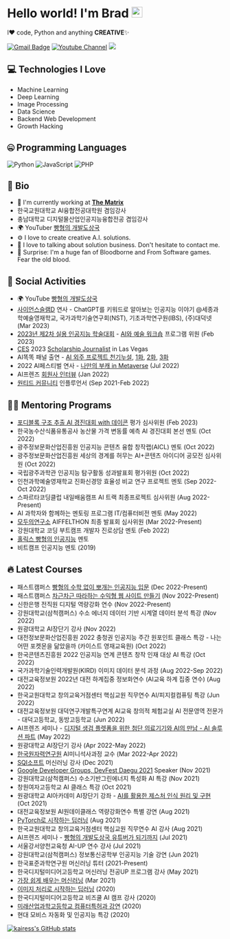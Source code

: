 # Hello world! I'm Brad <img src="https://media.giphy.com/media/hvRJCLFzcasrR4ia7z/giphy.gif" width="25">

I❤️ code, Python and anything **CREATIVE**✨

[![Gmail Badge](https://img.shields.io/badge/-kairess87@gmail.com-c14438?style=flat-square&logo=Gmail&logoColor=white&link=mailto:kairess87@gmail.com)](mailto:kairess87@gmail.com) [![Youtube Channel](https://img.shields.io/badge/-빵형의%20개발도상국-c14438?style=flat-square&logo=Youtube&link=https://www.youtube.com/channel/UC9PB9nKYqKEx_N3KM-JVTpg)](https://www.youtube.com/channel/UC9PB9nKYqKEx_N3KM-JVTpg)
![](https://komarev.com/ghpvc/?username=kairess)


## 💻 Technologies I Love

- Machine Learning
- Deep Learning
- Image Processing
- Data Science
- Backend Web Development
- Growth Hacking


## 🤐 Programming Languages

<img alt="Python" src="https://img.shields.io/badge/python%20-%2314354C.svg?&style=for-the-badge&logo=python&logoColor=white"/> <img alt="JavaScript" src="https://img.shields.io/badge/javascript%20-%23323330.svg?&style=for-the-badge&logo=javascript&logoColor=%23F7DF1E"/> <img alt="PHP" src="https://img.shields.io/badge/php-%23777BB4.svg?&style=for-the-badge&logo=php&logoColor=white"/>


## 📘 Bio

- 🏢 I'm currently working at **[The Matrix](https://www.m47rix.com)**
- 한국교원대학교 AI융합전공대학원 겸임강사
- 충남대학교 디지털물산업인공지능융합전공 겸임강사
- 🌍 YouTuber [빵형의 개발도상국](https://www.youtube.com/channel/UC9PB9nKYqKEx_N3KM-JVTpg)
- ⚙️ I love to create creative A.I. solutions.
- 💬 I love to talking about solution business. Don't hesitate to contact me.
- 💉 Surprise: I'm a huge fan of Bloodborne and From Software games. Fear the old blood.


## 📱 Social Activities

- 🌍 YouTube [빵형의 개발도상국](https://www.youtube.com/channel/UC9PB9nKYqKEx_N3KM-JVTpg)
- [사이언스슬램D](https://www.youtube.com/@ScienceSlamD) 연사 - ChatGPT를 키워드로 알아보는 인공지능 이야기 @세종과학예술영재학교, 국가과학기술연구회(NST), 기초과학연구원(IBS), (주)대덕넷 (Mar 2023)
- [2023년 제2차 실용 인공지능 학술대회](https://aifrenz.notion.site/2023-2-d0181ac65149461cba3c5fa4271b0128) - [AI와 예술 워크숍](https://aifrenz.notion.site/AI-Generative-AI-8a5d1d7097d044a9953051f729f92464) 프로그램 위원 (Feb 2023)
- [CES](https://www.ces.tech) 2023 [Scholarship Journalist](https://youtu.be/ScdDS6Mci5A) in Las Vegas
- AI똑똑 패널 출연 - [AI 외주 프로젝트 천기누설](https://youtu.be/gyQ9d60KEMc), [1화](https://youtu.be/gE8z5Hk_dO8), [2화](https://youtu.be/BLAOSN7B_0A), [3화](https://youtu.be/eITuFsvyAA0)
- 2022 AI페스티벌 연사 - [나만의 부캐 in Metaverse](https://youtu.be/EhMi1IaxotQ?t=3749) (Jul 2022)
- AI프렌즈 [회원사 인터뷰](https://youtu.be/sRQtnrjjFNg) (Jan 2022)
- [원티드 커뮤니티](https://www.wanted.co.kr/community/49) 인플루언서 (Sep 2021-Feb 2022)


## 🙋🏻 Mentoring Programs

- [포디블록 구조 추출 AI 경진대회 with 데이콘](https://dacon.io/competitions/official/236046/overview/description) 평가 심사위원 (Feb 2023)
- 한국농수산식품유통공사 농산물 가격 변동률 예측 AI 경진대회 본선 멘토 (Oct 2022)
- 광주정보문화산업진흥원 인공지능 콘텐츠 융합 창작랩(AICL) 멘토 (Oct 2022)
- 광주정보문화산업진흥원 세상의 경계를 허무는 AI+콘텐츠 아이디어 공모전 심사위원 (Oct 2022)
- 국립광주과학관 인공지능 탐구활동 성과발표회 평가위원 (Oct 2022)
- 인천과학예술영재학교 진화신경망 효율성 비교 연구 프로젝트 멘토 (Sep 2022-Oct 2022)
- 스파르타코딩클럽 내일배움캠프 AI 트랙 최종프로젝트 심사위원 (Aug 2022-Present)
- AI 과학자와 함께하는 멘토링 프로그램 IT/컴퓨터비전 멘토 (May 2022)
- [모두의연구소](https://modulabs.co.kr) AIFFELTHON 최종 발표회 심사위원 (Mar 2022-Present)
- 강원대학교 코딩 부트캠프 개발자 진로상담 멘토 (Feb 2022)
- [홀릭스 빵형의 인공지능](https://app.holix.com/chatroom/dqgVn6gL) 멘토
- 비트캠프 인공지능 멘토 (2019)


## 🔥 Latest Courses

- 패스트캠퍼스 [빵형의 수학 없이 뽀개는 인공지능 입문](https://fastcampus.co.kr/data_online_bbang2) (Dec 2022-Present)
- 패스트캠퍼스 [차근차근 따라하는 수익형 웹 사이트 만들기](https://fastcampus.co.kr/dev_online_bbang1) (Nov 2022-Present)
- 신한은행 전직원 디지털 역량강화 연수 (Nov 2022-Present)
- 강원대학교(삼척캠퍼스) 수소 에너지 데이터 기반 시계열 데이터 분석 특강 (Nov 2022)
- 원광대학교 AI장단기 강사 (Nov 2022)
- 대전정보문화산업진흥원 2022 충청권 인공지능 주간 원포인트 클래스 특강 - 나는 어떤 포켓몬을 닮았을까 (카이스트 영재교육원) (Oct 2022)
- 한국콘텐츠진흥원 2022 인공지능 연계 콘텐츠 창작 인재 대상 AI 특강 (Oct 2022)
- 국가과학기술인력개발원(KIRD) 이미지 데이터 분석 과정 (Aug 2022-Sep 2022)
- 대전교육정보원 2022년 대전 하계집중 정보화연수 (AI교육 하계 집중 연수) (Aug 2022)
- 한국교원대학교 창의교육거점센터 핵심교원 직무연수 AI/피지컬컴퓨팅 특강 (Jun 2022)
- 대전교육정보원 대덕연구개발특구연계 AI교육 창의적 체험교실 AI 전문영역 전문가 - 대덕고등학교, 동방고등학교 (Jun 2022)
- AI프렌즈 세미나 - [디지털 생검 플렛폼을 위한 첨단 의료기기와 AI의 만남 - AI 솔루션 파트](https://youtu.be/42H-J4LuSnQ) (May 2022)
- 원광대학교 AI장단기 강사 (Apr 2022-May 2022)
- [한국원자력연구원](https://www.kaeri.re.kr) AI미니석사과정 교수 (Mar 2022-Apr 2022)
- [SQI소프트](http://sqisoft.com) 머신러닝 강사 (Dec 2021)
- [Google Developer Groups, DevFest Daegu 2021](https://gdg.community.dev/events/details/google-gdg-daegu-presents-devfest-daegu-2021/) Speaker (Nov 2021)
- 강원대학교(삼척캠퍼스) 수소기반그린에너지 특성화 AI 특강 (Nov 2021)
- 창원여자고등학교 AI 클래스 특강 (Oct 2021)
- 원광대학교 AI아카데미 AI장단기 강좌 - [AI를 활용한 제스처 인식 원리 및 구현](https://www.youtube.com/playlist?list=PL-xmlFOn6TUIQ6xOBFDT8SCTwNjRir2SY) (Oct 2021)
- 대전교육정보원 AI원데이클래스 역량강화연수 특별 강연 (Aug 2021)
- [PyTorch로 시작하는 딥러닝](https://spartacodingclub.kr/online/pytorch_dl) (Aug 2021)
- 한국교원대학교 창의교육거점센터 핵심교원 직무연수 AI 강사 (Aug 2021)
- AI프렌즈 세미나 - [빵형의 개발도상국 유튜버가 되기까지](https://youtu.be/-szp1ml3oLA) (Jul 2021)
- 서울강서양천교육청 AI-UP 연수 강사 (Jul 2021)
- 강원대학교(삼척캠퍼스) 정보통신공학부 인공지능 기술 강연 (Jun 2021)
- 한국표준과학연구원 머신러닝 튜터 (2021-Present)
- 한국디지털미디어고등학교 머신러닝 전공UP 프로그램 강사 (May 2021)
- [가장 쉽게 배우는 머신러닝](https://spartacodingclub.kr/online/ml_basic) (Mar 2021)
- [이미지 처리로 시작하는 딥러닝](https://spartacodingclub.kr/online/dl) (2020)
- 한국디지털미디어고등학교 비즈쿨 AI 캠프 강사 (2020)
- [미래산업과학고등학교 컴퓨터특허과 강연](https://youtu.be/midsD2401Uk?t=12) (2020)
- 현대 모비스 자동화 및 인공지능 특강 (2020)


[![kairess's GitHub stats](https://github-readme-stats.vercel.app/api?username=kairess&theme=react&show_icons=true&hide=contribs,prs&cache_seconds=1800)](https://github.com/kairess)
